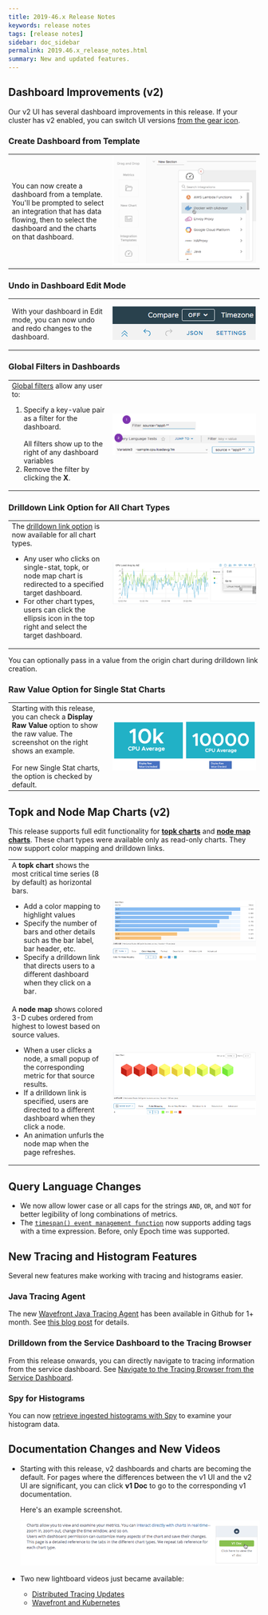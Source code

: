 ```yaml
---
title: 2019-46.x Release Notes
keywords: release notes
tags: [release notes]
sidebar: doc_sidebar
permalink: 2019.46.x_release_notes.html
summary: New and updated features.
---
```


## Dashboard Improvements (v2)

Our v2 UI has several dashboard improvements in this release. If your cluster has v2 enabled, you can switch UI versions [from the gear icon](users_account_managing.html#switch-between-ui-versions).

### Create Dashboard from Template

<table style="width: 100%;">
<tbody>
<tr>
<td width="40%">
<p>You can now create a dashboard from a template. You'll be prompted to select an integration that has data flowing, then to select the dashboard and the charts on that dashboard.</p></td>
<td width="60%"><img src="/images/v2_create_dashboard_template.png" alt="Create a dashboard from a template"/></td>
</tr>
</tbody>
</table>

### Undo in Dashboard Edit Mode

<table style="width: 100%;">
<tbody>
<tr>
<td width="40%">
<p>With your dashboard in Edit mode, you can now undo and redo changes to the dashboard. </p></td>
<td width="60%"><img src="/images/v2_undo.png" alt="Undo and redo icons"/></td>
</tr>
</tbody>
</table>

### Global Filters in Dashboards

<table style="width: 100%;">
<tbody>
<tr>
<td width="40%"><a href="ui_examine_data.html#filter-with-global-filters-or-dashboard-variables"> Global filters</a> allow any user to:
<ol>
<li>Specify a key-value pair as a filter for the dashboard. <br><br>All filters show up to the right of any dashboard variables</li> <li>Remove the filter by clicking the <strong>X</strong>. </li></ol></td>
<td width="60%"><img src="/images/global_filters.png" alt="Global filter set and see"/></td></tr>
</tbody>
</table>

### Drilldown Link Option for All Chart Types

<table style="width: 100%;">
<tbody>
<tr>
<td width="40%">The <a href="ui_charts_faq.html#how-do-drilldown-links-work"> drilldown link option</a> is now available for all chart types.

<ul><li>
Any user who clicks on single-stat, topk, or node map chart is redirected to a specified target dashboard.</li>
<li>For other chart types, users can click the ellipsis icon in the top right and select the target dashboard. </li></ul></td>
<td width="60%"><img src="/images/drilldown_ellipsis.png" alt="Drilldown ellipsis"/></td></tr>
</tbody>
</table>

You can optionally pass in a value from the origin chart during drilldown link creation.

### Raw Value Option for Single Stat Charts

<table style="width: 100%;">
<tbody>
<tr>
<td width="40%">Starting with this release, you can check a <strong>Display Raw Value</strong> option to show the raw value. The screenshot on the right shows an example. <br><br>
For new Single Stat charts, the option is checked by default.
</td>
<td width="60%">
<img src="/images/raw_value_checked.png" alt="Single stat chart with Raw Value checked"/></td></tr>
</tbody>
</table>

## Topk and Node Map Charts (v2)

This release supports full edit functionality for [**topk charts**](ui_chart_reference.html#topk-chart) and [**node map charts**](ui_chart_reference.html#node-map-chart). These chart types were available only as read-only charts. They now support color mapping and drilldown links.

<table style="width: 100%;">
<tbody>
<tr>
<td width="40%">
A <strong>topk chart</strong> shows the most critical time series (8 by default) as horizontal bars.
<ul>
<li>Add a color mapping to highlight values</li>
<li>Specify the number of bars and other details such as the bar label, bar header, etc.</li>
<li>Specify a drilldown link that directs users to a different dashboard when they click on a bar.</li></ul></td>
<td width="60%"><img src="images/topk.png" alt="topk chart"/></td>
</tr>
<tr>
<td width="40%">
A <strong>node map</strong> shows colored 3-D cubes ordered from highest to lowest based on source values.
<ul>
<li>When a user clicks a node, a small popup of the corresponding metric for that source results.</li>
<li>If a drilldown link is specified, users are directed to a different dashboard when they click a node.</li>
<li>An animation unfurls the node map when the page refreshes. </li></ul></td>
<td width="60%"><img src="images/node_map.png" alt="node map chart"/></td>
</tr>
</tbody>
</table>

## Query Language Changes

* We now allow lower case or all caps for the strings `AND`, `OR`, and `NOT` for better legibility of long combinations of metrics.
* The [`timespan() event management function`](event_timespan.html) now supports adding tags with a time expression. Before, only Epoch time was supported.

## New Tracing and Histogram Features

Several new features make working with tracing and histograms easier.

### Java Tracing Agent

The new [Wavefront Java Tracing Agent](https://github.com/wavefrontHQ/wavefront-opentracing-bundle-java) has been available in Github for 1+ month. See [this blog post](https://www.wavefront.com/wavefront-tracing-agent-for-java/) for details.

### Drilldown from the Service Dashboard to the Tracing Browser

From this release onwards, you can directly navigate to tracing information from the service dashboard. See [Navigate to the Tracing Browser from the Service Dashboard](tracing_ui_overview.html#Tracesbrowser).

### Spy for Histograms

You can now [retrieve ingested histograms with Spy](wavefront_monitoring_spy.html#get-ingested-histograms-with-spy) to examine your histogram data.

## Documentation Changes and New Videos

* Starting with this release, v2 dashboards and charts are becoming the default. For pages where the differences between the v1 UI and the v2 UI are significant, you can click **v1 Doc** to go to the corresponding v1 documentation.

   Here's an example screenshot.

   ![go to v1](images/go_to_v1.png)

* Two new lightboard videos just became available:
  - [Distributed Tracing Updates](https://youtu.be/SlROqypTUYk)
  - [Wavefront and Kubernetes](https://youtu.be/jbmUKPSIguQ)
